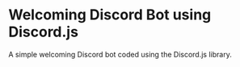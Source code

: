 # Welcoming Discord Bot using Discord.js
A simple welcoming Discord bot coded using the Discord.js library.
